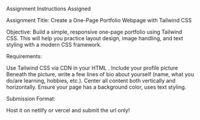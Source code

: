 Assignment Instructions
Assigned

Assignment Title: Create a One-Page Portfolio Webpage with Tailwind CSS

Objective: Build a simple, responsive one-page portfolio using Tailwind CSS. This will help you practice layout design, image handling, and text styling with a modern CSS framework.

Requirements:

Use Tailwind CSS via CDN in your HTML <head>.
Include your profile picture
Beneath the picture, write a few lines of bio about yourself (name, what you do/are learning, hobbies, etc.).
Center all content both vertically and horizontally.
Ensure your page has a background color, uses text styling.


Submission Format:

Host it on netlify or vercel and submit the url only!
